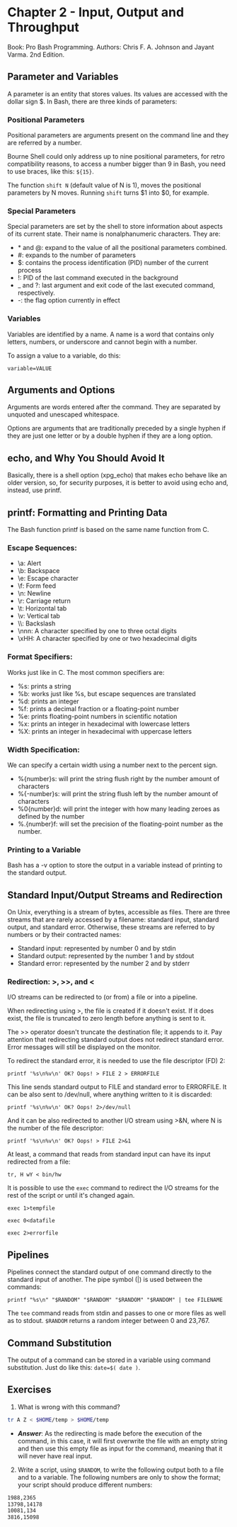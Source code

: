 # Chapter 2 - Input, Output and Throughput

Book: Pro Bash Programming. Authors: Chris F. A. Johnson and Jayant Varma. 2nd Edition.

## Parameter and Variables

A parameter is an entity that stores values. Its values are accessed with the dollar sign $. In Bash, there are three kinds of parameters:

### Positional Parameters

Positional parameters are arguments present on the command line and they are referred by a number.

Bourne Shell could only address up to nine positional parameters, for retro compatibility reasons, to access a number bigger than 9 in Bash, you need to use braces, like this: `${15}`.

The function `shift N` (default value of N is 1), moves the positional parameters by N moves. Running `shift` turns $1 into $0, for example.

 ### Special Parameters 

Special parameters are set by the shell to store information about aspects of its current state. Their name is nonalphanumeric characters. They are:

- \* and @: expand to the value of all the positional parameters combined.
- #: expands to the number of parameters
- $: contains the process identification (PID) number of the current process
- !: PID of the last command executed in the background
- _ and ?: last argument and exit code of the last executed command, respectively.
- -: the flag option currently in effect

 ### Variables 

Variables are identified by a name. A name is a word that contains only letters, numbers, or underscore and cannot begin with a number.

To assign a value to a variable, do this:

`variable=VALUE`

 ## Arguments and Options 

Arguments are words entered after the command. They are separated by unquoted and unescaped whitespace.

Options are arguments that are traditionally preceded by a single hyphen if they are just one letter or by a double hyphen if they are a long option.

 ## echo, and Why You Should Avoid It 

Basically, there is a shell option (xpg\_echo) that makes echo behave like an older version, so, for security purposes, it is better to avoid using echo and, instead, use printf.

 ## printf: Formatting and Printing Data 

The Bash function printf is based on the same name function from C.

 ### Escape Sequences: 

- \a: Alert
- \b: Backspace
- \e: Escape character
- \f: Form feed
- \n: Newline
- \r: Carriage return
- \t: Horizontal tab
- \v: Vertical tab
- \\\\: Backslash
- \nnn: A character specified by one to three octal digits
- \xHH: A character specified by one or two hexadecimal digits

 ### Format Specifiers: 

Works just like in C. The most common specifiers are:

- %s: prints a string
- %b: works just like %s, but escape sequences are translated
- %d: prints an integer
- %f: prints a decimal fraction or a floating-point number
- %e: prints floating-point numbers in scientific notation
- %x: prints an integer in hexadecimal with lowercase letters
- %X: prints an integer in hexadecimal with uppercase letters

 ### Width Specification: 

We can specify a certain width using a number next to the percent sign.

- %{number}s: will print the string flush right by the number amount of characters
- %{-number}s: will print the string flush left by the number amount of characters
- %0{number}d: will print the integer with how many leading zeroes as defined by the number
- %.{number}f: will set the precision of the floating-point number as the number.

 ### Printing to a Variable 

Bash has a -v option to store the output in a variable instead of printing to the standard output.

 ## Standard Input/Output Streams and Redirection 

On Unix, everything is a stream of bytes, accessible as files. There are three streams that are rarely accessed by a filename: standard input, standard output, and standard error. Otherwise, these streams are referred to by numbers or by their contracted names:

- Standard input: represented by number 0 and by stdin
- Standard output: represented by the number 1 and by stdout
- Standard error: represented by the number 2 and by stderr

 ### Redirection: >, >>, and < 

I/O streams can be redirected to (or from) a file or into a pipeline.

When redirecting using >, the file is created if it doesn't exist. If it does exist, the file is truncated to zero length before anything is sent to it.

The >> operator doesn't truncate the destination file; it appends to it. Pay attention that redirecting standard output does not redirect standard error. Error messages will still be displayed on the monitor.

To redirect the standard error, it is needed to use the file descriptor (FD) 2:

`printf '%s\n%v\n' OK? Oops! > FILE 2 > ERRORFILE`

This line sends standard output to FILE and standard error to ERRORFILE. It can be also sent to /dev/null, where anything written to it is discarded:

`printf '%s\n%v\n' OK? Oops! 2>/dev/null`

And it can be also redirected to another I/O stream using >&N, where N is the number of the file descriptor:

`printf '%s\n%v\n' OK? Oops! > FILE 2>&1`

At least, a command that reads from standard input can have its input redirected from a file:

`tr, H wY < bin/hw`

It is possible to use the `exec` command to redirect the I/O streams for the rest of the script or until it's changed again.

`exec 1>tempfile`

`exec 0<datafile`

`exec 2>errorfile`

 ## Pipelines 

Pipelines connect the standard output of one command directly to the standard input of another. The pipe symbol (|) is used between the commands:

`printf "%s\n" "$RANDOM" "$RANDOM" "$RANDOM" "$RANDOM" | tee FILENAME`

The `tee` command reads from stdin and passes to one or more files as well as to stdout. `$RANDOM` returns a random integer between 0 and 23,767.

 ## Command Substitution 

The output of a command can be stored in a variable using command substitution. Just do like this: `date=$( date )`.

 ## Exercises 

1. What is wrong with this command?

```bash
tr A Z < $HOME/temp > $HOME/temp
```

- ***Answer***: As the redirecting is made before the execution of the command, in this case, it will first overwrite the file with an empty string and then use this empty file as input for the command, meaning that it will never have real input.

2. Write a script, using `$RANDOM`, to write the following output both to a file and to a variable. The following numbers are only to show the format; your script should produce different numbers:

```bash
1988,2365
13798,14178
10081,134
3816,15098
```
